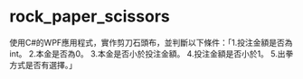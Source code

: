 # rock_paper_scissors
使用C#的WPF應用程式，實作剪刀石頭布，並判斷以下條件：「1.投注金額是否為int。 2.本金是否為0。 3.本金是否小於投注金額。 4.投注金額是否小於1。 5.出拳方式是否有選擇。」
